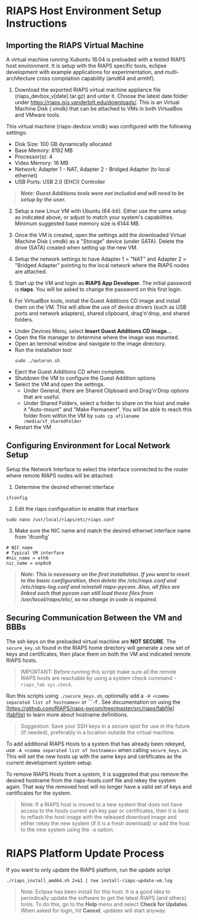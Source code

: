 # RIAPS Host Environment Setup Instructions

## Importing the RIAPS Virtual Machine

A virtual machine running Xubuntu 18.04 is preloaded with a tested RIAPS host environment. It is setup with the RIAPS specific tools, eclipse development with example applications for experimentation, and multi-architecture cross compilation capability (amd64 and armhf).

1) Download the exported RIAPS virtual machine appliance file (riaps_devbox_v[date].tar.gz) and untar it.  Choose the latest date folder under https://riaps.isis.vanderbilt.edu/downloads/.  This is an Virtual Machine Disk (.vmdk) that can be attached to VMs in both VirtualBox and VMware tools.

  This virtual machine (riaps-devbox.vmdk) was configured with the following settings:
  - Disk Size:  100 GB dynamically allocated
  - Base Memory:  8192 MB
  - Processor(s):  4
  - Video Memory:  16 MB
  - Network:  Adapter 1 - NAT, Adapter 2 - Bridged Adapter (to local ethernet)
  - USB Ports:  USB 2.0 (EHCI) Controller

> ***Note: Guest Additions tools were not included and will need to be setup by the user.***

2) Setup a new Linux VM with Ubuntu (64-bit).  Either use the same setup as indicated above, or adjust to match your system's capabilities.  Minimum suggested base memory size is 6144 MB.

3) Once the VM is created, open the settings add the downloaded Virtual Machine Disk (.vmdk) as a "Storage" device (under SATA).  Delete the drive (SATA) created when setting up the new VM.  

4) Setup the network settings to have Adapter 1 = "NAT" and Adapter 2 = "Bridged Adapter" pointing to the local network where the RIAPS nodes are attached.

5) Start up the VM and login as **RIAPS App Developer**.  The initial password is **riaps**.  You will be asked to change the password on this first login.

6) For VirtualBox tools, install the Guest Additions CD image and install them on the VM.  This will allow the use of device drivers (such as USB ports and network adapters), shared clipboard, drag'n'drop, and shared folders.

  * Under Devices Menu, select **Insert Guest Additions CD image...**
  * Open the file manager to determine where the image was mounted.
  * Open an terminal window and navigate to the image directory.
  * Run the installation tool
     ```
     sudo ./autorun.sh
     ```
  * Eject the Guest Additions CD when complete.
  * Shutdown the VM to configure the Guest Addition options
  * Select the VM and open the settings.  
    - Under General, there are Shared Clipboard and Drag'n'Drop options that are useful.
    - Under Shared Folders, select a folder to share on the host and make it "Auto-mount" and "Make Permanent".  You will be able to reach this folder from within the VM by ```sudo cp afilename /media/sf_sharedFolder```
  * Restart the VM

## <a name="config-network">Configuring Environment for Local Network Setup</a>

Setup the Network Interface to select the interface connected to the router where remote RIAPS nodes will be attached.  

1) Determine the desired ethernet interface

```
ifconfig
```   

2) Edit the riaps configuration to enable that interface

```
sudo nano /usr/local/riaps/etc/riaps.conf
```   

3) Make sure the NIC name and match the desired ethernet interface name from 'ifconfig'

```
# NIC name
# Typical VM interface
#nic_name = eth0
nic_name = enp0s8
```

> ***Note:  This is necessary on the first installation.  If you want to reset to the basic configuration, then delete the /etc/riaps.conf and /etc/riaps-log.conf and reinstall riaps-pycom.  Also, all files are linked such that pycom can still load these files from /usr/local/riaps/etc/, so no change in code is required.***


## <a name="secure-comm">Securing Communication Between the VM and BBBs</a>

The ssh keys on the preloaded virtual machine are **NOT SECURE**.  The ```secure_key.sh``` found in the RIAPS home directory will generate a new set of keys and certificates, then place them on both the VM and indicated remote RIAPS hosts.

>IMPORTANT:  Before running this script make sure all the remote RIAPS hosts are reachable by using a system check command - ```riaps_fab sys.check```.

Run this scripts using ```./secure_keys.sh```, optionally add a ```-H <comma separated list of hostnames>``` or ```-f <absolute path to hostfile>.  See documentation on using the [https://github.com/RIAPS/riaps-pycom/tree/master/src/riaps/fabfile](fabfile) to learn more about hostname definitions.

>Suggestion:  Save your SSH keys in a secure spot for use in the future (if needed), preferably in a location outside the virtual machine.

To add additional RIAPS Hosts to a system that has already been rekeyed, use ```-A <comma separated list of hostnames>``` when calling  ```secure_keys.sh```.  This will set the new hosts up with the same keys and certificates as the current development system setup.

To remove RIAPS Hosts from a system, it is suggested that you remove the desired hostname from the riaps-hosts.conf file and rekey the system again.  That way the removed host will no longer have a valid set of keys and certificates for the system.

>Note:  If a RIAPS host is moved to a new system that does not have access to the hosts current ssh key pair or certificates, then it is best to reflash the host image with the released download image and either rekey the new system (if it is a fresh download) or add the host to the new system using the ```-A``` option.

# RIAPS Platform Update Process

If you want to only update the RIAPS platform, run the update script

```
./riaps_install_amd64.sh 2>&1 | tee install-riaps-update-vm.log
```

> Note:  Eclipse has been install for this host.  It is a good idea to periodically update the software to get the latest RIAPS (and others) tools.  To do this, go to the **Help** menu and select **Check for Updates**.  When asked for login, hit **Cancel**, updates will start anyway.
